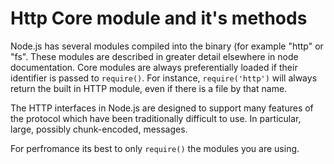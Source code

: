 # Http Core module and it's methods

Node.js has several modules compiled into the binary (for example "http" or "fs". These modules are described in greater detail elsewhere in node documentation.
Core modules are always preferentially loaded if their identifier is passed to `require()`. For instance, `require('http')` will always return the built in HTTP module, even if there is a file by that name.

The HTTP interfaces in Node.js are designed to support many features of the protocol which have been traditionally difficult to use. In particular, large, possibly chunk-encoded, messages.

For perfromance its best to only `require()` the modules you are using.





